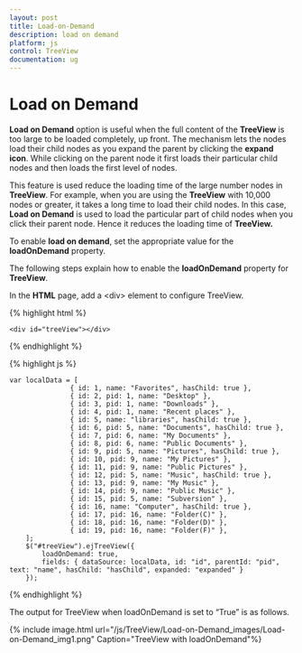 ```yaml
---
layout: post
title: Load-on-Demand
description: load on demand
platform: js
control: TreeView
documentation: ug
---
```


# Load on Demand

**Load on Demand** option is useful when the full content of the **TreeView** is too large to be loaded completely, up front. The mechanism lets the nodes load their child nodes as you expand the parent by clicking the **expand icon**. While clicking on the parent node it first loads their particular child nodes and then loads the first level of nodes.

This feature is used reduce the loading time of the large number nodes in **TreeView**. For example, when you are using the **TreeView** with 10,000 nodes or greater, it takes a long time to load their child nodes. In this case, **Load on Demand** is used to load the particular part of child nodes when you click their parent node. Hence it reduces the loading time of **TreeView.**

To enable **load on demand**, set the appropriate value for the **loadOnDemand** property.

The following steps explain how to enable the **loadOnDemand** property for **TreeView**.

In the **HTML** page, add a &lt;div&gt; element to configure TreeView.

{% highlight html %}

    <div id="treeView"></div>

{% endhighlight %}

{% highlight js %}

    var localData = [
                   { id: 1, name: "Favorites", hasChild: true },
                   { id: 2, pid: 1, name: "Desktop" },
                   { id: 3, pid: 1, name: "Downloads" },
                   { id: 4, pid: 1, name: "Recent places" },
                   { id: 5, name: "libraries", hasChild: true },
                   { id: 6, pid: 5, name: "Documents", hasChild: true },
                   { id: 7, pid: 6, name: "My Documents" },
                   { id: 8, pid: 6, name: "Public Documents" },
                   { id: 9, pid: 5, name: "Pictures", hasChild: true },
                   { id: 10, pid: 9, name: "My Pictures" },
                   { id: 11, pid: 9, name: "Public Pictures" },
                   { id: 12, pid: 5, name: "Music", hasChild: true },
                   { id: 13, pid: 9, name: "My Music" },
                   { id: 14, pid: 9, name: "Public Music" },
                   { id: 15, pid: 5, name: "Subversion" },
                   { id: 16, name: "Computer", hasChild: true },
                   { id: 17, pid: 16, name: "Folder(C)" },
                   { id: 18, pid: 16, name: "Folder(D)" },
                   { id: 19, pid: 16, name: "Folder(F)" },
        ];
        $("#treeView").ejTreeView({
            loadOnDemand: true,
            fields: { dataSource: localData, id: "id", parentId: "pid", text: "name", hasChild: "hasChild", expanded: "expanded" }
        });

{% endhighlight %}

The output for TreeView when loadOnDemand is set to “True” is as follows.

{% include image.html url="/js/TreeView/Load-on-Demand_images/Load-on-Demand_img1.png" Caption="TreeView with loadOnDemand"%}


